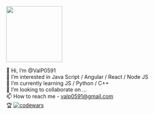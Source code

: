 <div id="header" align="left">
  <img src="https://media.giphy.com/media/3oKIPEqDGUULpEU0aQ/giphy.gif" width="150"/>
</div>

👋 Hi, I’m @ValP0591 <br/>
👀 I’m interested in Java Script / Angular / React / Node JS <br/>
🌱 I’m currently learning JS / Python / C++ <br/>
💞️ I’m looking to collaborate on ...<br/>
📫 How to reach me  - valp0591@gmail.com<br/>
:trophy: [![codewars](https://www.codewars.com/users/ValP/badges/micro)](https://www.codewars.com/users/ValP) 




<!---
ValP0591/ValP0591 is a ✨ special ✨ repository because its `README.md` (this file) appears on your GitHub profile.
You can click the Preview link to take a look at your changes.
--->



